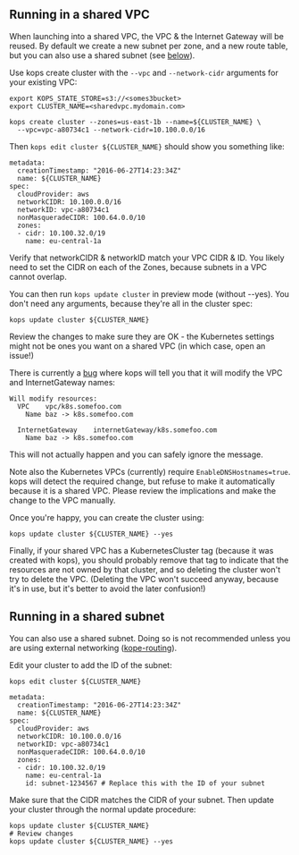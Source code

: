 ## Running in a shared VPC

When launching into a shared VPC, the VPC & the Internet Gateway will be reused. By default we create a new subnet per zone,
and a new route table, but you can also use a shared subnet (see [below](#running-in-a-shared-subnet)).

Use kops create cluster with the `--vpc` and `--network-cidr` arguments for your existing VPC:


```
export KOPS_STATE_STORE=s3://<somes3bucket>
export CLUSTER_NAME=<sharedvpc.mydomain.com>

kops create cluster --zones=us-east-1b --name=${CLUSTER_NAME} \
  --vpc=vpc-a80734c1 --network-cidr=10.100.0.0/16
```

Then `kops edit cluster ${CLUSTER_NAME}` should show you something like:

```
metadata:
  creationTimestamp: "2016-06-27T14:23:34Z"
  name: ${CLUSTER_NAME}
spec:
  cloudProvider: aws
  networkCIDR: 10.100.0.0/16
  networkID: vpc-a80734c1
  nonMasqueradeCIDR: 100.64.0.0/10
  zones:
  - cidr: 10.100.32.0/19
    name: eu-central-1a
```


Verify that networkCIDR & networkID match your VPC CIDR & ID.  You likely need to set the CIDR on each of the Zones,
because subnets in a VPC cannot overlap.


You can then run `kops update cluster` in preview mode (without --yes).  You don't need any arguments,
because they're all in the cluster spec:

```
kops update cluster ${CLUSTER_NAME}
```

Review the changes to make sure they are OK -  the Kubernetes settings might not be ones you want on a shared VPC (in which case,
open an issue!)

There is currently a [bug](https://github.com/kubernetes/kops/issues/476) where kops will tell you that it will modify the VPC and InternetGateway names:

```
Will modify resources:
  VPC    vpc/k8s.somefoo.com
    Name baz -> k8s.somefoo.com

  InternetGateway    internetGateway/k8s.somefoo.com
    Name baz -> k8s.somefoo.com
```

This will not actually happen and you can safely ignore the message.

Note also the Kubernetes VPCs (currently) require `EnableDNSHostnames=true`.  kops will detect the required change,
 but refuse to make it automatically because it is a shared VPC.  Please review the implications and make the change
 to the VPC manually.

Once you're happy, you can create the cluster using:

```
kops update cluster ${CLUSTER_NAME} --yes
```


Finally, if your shared VPC has a KubernetesCluster tag (because it was created with kops), you should
probably remove that tag to indicate that the resources are not owned by that cluster, and so
deleting the cluster won't try to delete the VPC.  (Deleting the VPC won't succeed anyway, because it's in use,
but it's better to avoid the later confusion!)

## Running in a shared subnet

You can also use a shared subnet. Doing so is not recommended unless you are using external networking ([kope-routing](https://github.com/kopeio/kope-routing)).

Edit your cluster to add the ID of the subnet:

`kops edit cluster ${CLUSTER_NAME}`

```
metadata:
  creationTimestamp: "2016-06-27T14:23:34Z"
  name: ${CLUSTER_NAME}
spec:
  cloudProvider: aws
  networkCIDR: 10.100.0.0/16
  networkID: vpc-a80734c1
  nonMasqueradeCIDR: 100.64.0.0/10
  zones:
  - cidr: 10.100.32.0/19
    name: eu-central-1a
    id: subnet-1234567 # Replace this with the ID of your subnet
```

Make sure that the CIDR matches the CIDR of your subnet. Then update your cluster through the normal update procedure:

```
kops update cluster ${CLUSTER_NAME}
# Review changes
kops update cluster ${CLUSTER_NAME} --yes
```
